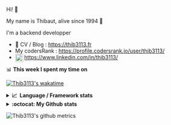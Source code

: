 Hi! 👋

My name is Thibaut, alive since 1994 🍷

I'm a backend developper

-   📝 CV / Blog : https://thib3113.fr
-   My codersRank : https://profile.codersrank.io/user/thib3113/
-   <a href="https://www.linkedin.com/in/thib3113/"><img align="left" alt="Thib3113's Linkedin" width="21px" src="https://raw.githubusercontent.com/peterthehan/peterthehan/master/assets/linkedin.svg" /></a> https://www.linkedin.com/in/thib3113/

📊 **This week I spent my time on**

[![Thib3113's wakatime](https://github-readme-stats.vercel.app/api/wakatime?username=thib3113&layout=default&theme=dracula&langs_count=6&hide_title=true&hide_border=true)](https://wakatime.com/@thib3113)

<details>
  <summary><b>📈&nbsp;&nbsp;Language&nbsp;/&nbsp;Framework stats</b></summary>
  <br/>  
  <a href='https://profile.codersrank.io/user/thib3113/'>
  <img src='http://cr-skills-chart-widget.azurewebsites.net/api/api?username=thib3113&padding=30&skills=php,batchfile,javascript,less,mysql,reactjs,scss,shell,typescript,vue'>
  </a>
</details>

<details>
  <summary><b>:octocat: My Github stats</b></summary>
  <br/>  
  
  <img src="https://github-readme-stats.vercel.app/api?username=thib3113&theme=dracula&show_icons=true&" alt="Thib3113's GitHub stats" />

<!--START_SECTION:activity-->

1. 🎉 Merged PR [#21](https://github.com/thib3113/unifi-blockips-srv/pull/21) in [thib3113/unifi-blockips-srv](https://github.com/thib3113/unifi-blockips-srv)
2. 🎉 Merged PR [#22](https://github.com/thib3113/unifi-blockips-srv/pull/22) in [thib3113/unifi-blockips-srv](https://github.com/thib3113/unifi-blockips-srv)
3. 🗣 Commented on [#513](https://github.com/lowlighter/metrics/issues/513) in [lowlighter/metrics](https://github.com/lowlighter/metrics)
4. 🎉 Merged PR [#165](https://github.com/thib3113/unifi-client/pull/165) in [thib3113/unifi-client](https://github.com/thib3113/unifi-client)
5. ❗️ Closed issue [#163](https://github.com/thib3113/unifi-client/issues/163) in [thib3113/unifi-client](https://github.com/thib3113/unifi-client)
 <!--END_SECTION:activity-->

</details>

![Thib3113's github metrics](https://gist.githubusercontent.com/thib3113/83a96e16f8bca103f1b0e376186c66ec/raw/github-metrics.svg)
